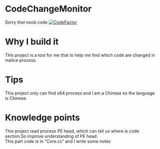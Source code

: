 # CodeChangeMonitor  
Sorry that noob code [![CodeFactor](https://www.codefactor.io/repository/github/moshuid/codechangemonitor/badge)](https://www.codefactor.io/repository/github/moshuid/codechangemonitor)
# Why I build it  
This project is a tool for me that to help me find which code are changed in malice process.  
# Tips  
This project only can find x64 process and I am a Chinese so the language is Chinese.  
# Knowledge points  
This project read process PE head, which can tell us where is code section.So improve understanding of PE head.  
This part code is in "Core.cs" and I write some notes  
